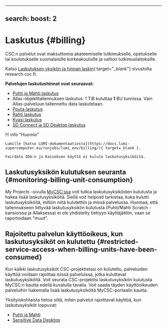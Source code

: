 
---
search:
  boost: 2
---

# Laskutus {#billing}

CSC:n palvelut ovat maksuttomia akateemiselle tutkimukselle, opetukselle tai koulutukselle
suomalaisille korkeakouluille ja valtion tutkimuslaitoksille.

Katso [Laskutuksen yksikön ja hinnan laskin](https://research.csc.fi/billing-units#buc){:target="_blank"}
sivustolta research.csc.fi.

**Palvelujen laskutushinnat ovat seuraavat:**

* [Puhti ja Mahti laskutus](../computing/hpc-billing.md)
* Allas-objektitallennuksen laskutus: 1 TiB kuluttaa **1** BU tunnissa. Vain Allas-palveluun tallennettu
  data laskutetaan.
* [Pouta laskutus](../cloud/pouta/accounting.md)
* [Rahti laskutus](../cloud/rahti/billing.md)
* [Kvasi laskutus](../computing/quantum-computing/kvasi/kvasi-billing.md)
* [SD Connect ja SD Desktop laskutus](../data/sensitive-data/sd-use-case-new-user-project-manager.md#sd-connect-bu-consumption)

!!! info "Huomio"

    Lumille [katso LUMI-dokumentaatiosta](https://docs.lumi-supercomputer.eu/runjobs/lumi_env/billing/){ target=_blank }.

    Fairdata IDA:n ja Kaivoksen käyttö ei kuluta laskutusyksiköitä.

## Laskutusyksikön kulutuksen seuranta {#monitoring-billing-unit-consumption}

_My Projects_ -sivulla [MyCSC:ssa](https://my.csc.fi) voit tutkia laskutusyksiköiden kulutusta ja hakea
lisää laskutusyksiköitä. Siellä voit helposti tarkistaa, kuka kulutti laskutusyksiköitä, milloin niitä kulutettiin 
ja missä palvelussa. Huomaa, että tallennukseen liittyvää laskutusyksikön kulutusta (Puhti/Mahti Scratch -kansioissa ja Allaksessa) 
ei ole yhdistetty tiettyyn käyttäjätiliin, vaan se raportoidaan "muut".

## Rajoitettu palvelun käyttöoikeus, kun laskutusyksiköt on kulutettu {#restricted-service-access-when-billing-units-have-been-consumed}

Kun kaikki laskutusyksiköt CSC-projektistasi on kulutettu, palveluiden käyttöä voidaan rajoittaa niissä palveluissa, jotka kuluttavat laskutusyksiköitä. Voit seurata CSC-projektisi laskutusyksikön kulutusta MyCSC:n kautta edellä kuvatulla tavalla. Voit saada täyden käyttöoikeuden palveluihin hakemalla lisää laskutusyksiköitä MyCSC-portaalin kautta.

Yksityiskohtaista tietoa siitä, miten palvelut rajoittavat käyttöä, kun laskutusyksiköt loppuvat:

* [Puhti ja Mahti](../computing/usage-policy.md#running-out-of-billing-units)
* [Sensitive Data Desktop](../data/sensitive-data/sd-use-case-new-user-project-manager.md#what-happens-if-your-project-runs-out-of-billing-units)
